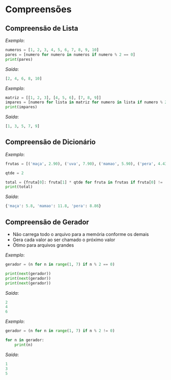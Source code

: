 # Compreensões

## Compreensão de Lista

*Exemplo*:
~~~python
numeros = [1, 2, 3, 4, 5, 6, 7, 8, 9, 10]
pares = [numero for numero in numeros if numero % 2 == 0]
print(pares)
~~~

*Saída*:
~~~python
[2, 4, 6, 8, 10]
~~~

*Exemplo*:
~~~python
matriz = [[1, 2, 3], [4, 5, 6], [7, 8, 9]]
impares = [numero for lista in matriz for numero in lista if numero % 2 != 0]
print(impares)
~~~

*Saída*:
~~~python
[1, 3, 5, 7, 9]
~~~

## Compreensão de Dicionário

*Exemplo*:
~~~python
frutas = [('maça', 2.90), ('uva', 7.90), ('mamao', 5.90), ('pera', 4.43)]

qtde = 2

total = {fruta[0]: fruta[1] * qtde for fruta in frutas if fruta[0] != 'uva'}
print(total)
~~~

*Saída*:
~~~python
{'maça': 5.8, 'mamao': 11.8, 'pera': 8.86}
~~~

## Compreensão de Gerador

* Não carrega todo o arquivo para a memória conforme os demais
* Gera cada valor ao ser chamado o próximo valor
* Ótimo para arquivos grandes

*Exemplo*:
~~~python
gerador = (n for n in range(1, 7) if n % 2 == 0)

print(next(gerador))
print(next(gerador))
print(next(gerador))
~~~

*Saída*:
~~~python
2
4
6
~~~

*Exemplo*:
~~~python
gerador = (n for n in range(1, 7) if n % 2 != 0)

for n in gerador:
    print(n)
~~~

*Saída*:
~~~python
1
3
5
~~~